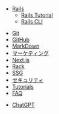 <!-- - [ホーム](/) -->
- [Rails](/rails/index.md)
  - [Rails Tutorial](/rails/rails-tutorial.md)
  - [Rails CLI](/rails/rails-cli.md)

<!-- - ガイド
  - [基本編](guide.md)
  - [応用編](advanced.md) -->
- [Git](/git/index.md)
- [GitHub](/github/index.md)
- [MarkDown](/markdown.md)
- [マーケティング](/marketing/index.md)
- [Next.js](https://next-learn-ja.vercel.app/)
- [Rack](/rack/index.md)
- [SSG](/ssg/index.md)
- [セキュリティ](/security/index.md)
- [Tutorials](https://www.learnenough.com/courses)
- [FAQ](faq.md)

<!-- _sidebar.md -->

- <a href="https://chatgpt.com/"><i class="fa-brands fa-openai"></i> ChatGPT</a>
